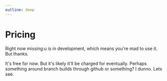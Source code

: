 ```yaml
---
outline: deep
---
```


# Pricing

Right now missing:u is in development, which means you're mad to use it. But thanks.

It's free for now. But it's likely it'll be charged for eventually. Perhaps something around branch builds through github or something? I dunno. Lets see.
